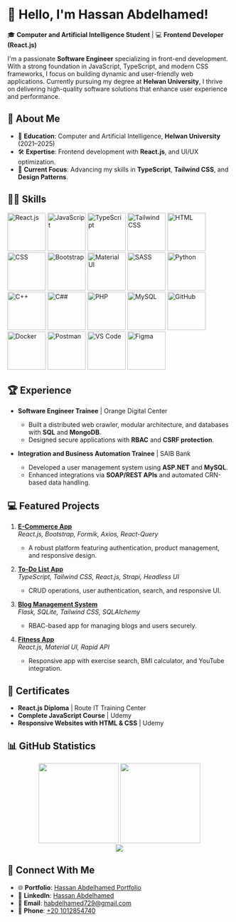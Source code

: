 # 👋 Hello, I'm Hassan Abdelhamed!  
🎓 **Computer and Artificial Intelligence Student** | 💻 **Frontend Developer (React.js)**  

I'm a passionate **Software Engineer** specializing in front-end development. With a strong foundation in JavaScript, TypeScript, and modern CSS frameworks, I focus on building dynamic and user-friendly web applications. Currently pursuing my degree at **Helwan University**, I thrive on delivering high-quality software solutions that enhance user experience and performance.


## 🌟 **About Me**
- 🏫 **Education**: Computer and Artificial Intelligence, **Helwan University** (2021–2025)  
- 🛠️ **Expertise**: Frontend development with **React.js**, and UI/UX optimization.  
- 🚀 **Current Focus**: Advancing my skills in **TypeScript**, **Tailwind CSS**, and **Design Patterns**.  


## 🤹‍♀️ **Skills**

<div class="flex gap-2">
  <!-- Frontend Skills -->
  <img src="https://techstack-generator.vercel.app/react-icon.svg" alt="React.js" width="86" height="86"/>
  <img src="https://techstack-generator.vercel.app/js-icon.svg" alt="JavaScript" width="86" height="86"/>
  <img src="https://techstack-generator.vercel.app/ts-icon.svg" alt="TypeScript" width="86" height="86"/>
  <img src="https://cdn.jsdelivr.net/gh/devicons/devicon@latest/icons/tailwindcss/tailwindcss-original.svg" alt="Tailwind CSS" width="86" height="86"/>
  <img src="https://cdn.jsdelivr.net/gh/devicons/devicon/icons/html5/html5-original.svg" alt="HTML" width="86" height="86"/>
  <img src="https://cdn.jsdelivr.net/gh/devicons/devicon/icons/css3/css3-original.svg" alt="CSS" width="86" height="86"/>
  <img src="https://cdn.jsdelivr.net/gh/devicons/devicon/icons/bootstrap/bootstrap-original.svg" alt="Bootstrap" width="86" height="86"/>
  <img src="https://cdn.jsdelivr.net/gh/devicons/devicon/icons/materialui/materialui-original.svg" alt="Material UI" width="86" height="86"/>
  <img src="https://techstack-generator.vercel.app/sass-icon.svg" alt="SASS" width="86" height="86"/>

  <!-- Programming Languages -->
  <img src="https://techstack-generator.vercel.app/python-icon.svg" alt="Python" width="86" height="86"/>
  <img src="https://techstack-generator.vercel.app/cpp-icon.svg" alt="C++" width="86" height="86"/>
  <img src="https://techstack-generator.vercel.app/csharp-icon.svg" alt="C##" width="86" height="86"/>
  <img src="https://cdn.jsdelivr.net/gh/devicons/devicon/icons/php/php-original.svg" alt="PHP" width="86" height="86"/>

  <!-- Tools -->
  <img src="https://techstack-generator.vercel.app/mysql-icon.svg" alt="MySQL" width="86" height="86"/>
  <img src="https://techstack-generator.vercel.app/github-icon.svg" alt="GitHub" width="86" height="86"/>
  <img src="https://techstack-generator.vercel.app/docker-icon.svg" alt="Docker" width="86" height="86"/>
  <img src="https://cdn.jsdelivr.net/gh/devicons/devicon/icons/postman/postman-original.svg" alt="Postman" width="86" height="86"/>
  <img src="https://cdn.jsdelivr.net/gh/devicons/devicon/icons/vscode/vscode-original.svg" alt="VS Code" width="86" height="86"/>
  <img src="https://cdn.jsdelivr.net/gh/devicons/devicon/icons/figma/figma-original.svg" alt="Figma" width="86" height="86"/>
</div>


## 🏆 **Experience**
- **Software Engineer Trainee** | Orange Digital Center  
  - Built a distributed web crawler, modular architecture, and databases with **SQL** and **MongoDB**.  
  - Designed secure applications with **RBAC** and **CSRF protection**.  

- **Integration and Business Automation Trainee** | SAIB Bank  
  - Developed a user management system using **ASP.NET** and **MySQL**.  
  - Enhanced integrations via **SOAP/REST APIs** and automated CRN-based data handling.


## 💻 **Featured Projects**
1. **[E-Commerce App](https://hassanabdelhamed22.github.io/E-Commerce/)**  
   *React.js, Bootstrap, Formik, Axios, React-Query*  
   - A robust platform featuring authentication, product management, and responsive design.  

2. **[To-Do List App](https://github.com/HassanAbdelhamed22/fullstack-todo-app)**  
   *TypeScript, Tailwind CSS, React.js, Strapi, Headless UI*  
   - CRUD operations, user authentication, search, and responsive UI.

3. **[Blog Management System](https://github.com/HassanAbdelhamed22/blog-management-system)**  
   *Flask, SQLite, Tailwind CSS, SQLAlchemy*  
   - RBAC-based app for managing blogs and users securely.  

4. **[Fitness App](https://fitness-app-hassan-abdelhameds-projects.vercel.app/)**  
   *React.js, Material UI, Rapid API*  
   - Responsive app with exercise search, BMI calculator, and YouTube integration.


## 📜 **Certificates**
- **React.js Diploma** | Route IT Training Center  
- **Complete JavaScript Course** | Udemy  
- **Responsive Websites with HTML & CSS** | Udemy

## 📊 GitHub Statistics

<div align="center">
  <img height="180em" src="https://github-readme-stats.vercel.app/api?username=HassanAbdelhamed22&show_icons=true&theme=tokyonight&include_all_commits=true&count_private=true"/>
  <img height="180em" src="https://github-readme-stats.vercel.app/api/top-langs/?username=HassanAbdelhamed22&layout=compact&langs_count=10&theme=tokyonight"/>
</div>

<div align="center">
  <img src="https://github-readme-streak-stats.herokuapp.com/?user=HassanAbdelhamed22&theme=tokyonight" />
</div>


## 🤝 **Connect With Me**
- 🌐 **Portfolio**: [Hassan Abdelhamed Portfolio](https://hassan-abdelhamed-portfolio.vercel.app/)  
- 💼 **LinkedIn**: [Hassan Abdelhamed](https://www.linkedin.com/in/hassanabdelhamedh22)  
- 📧 **Email**: [habdelhamed729@gmail.com](mailto:habdelhamed729@gmail.com)  
- 📱 **Phone**: [+20 1012854740](tel:+201012854740)
